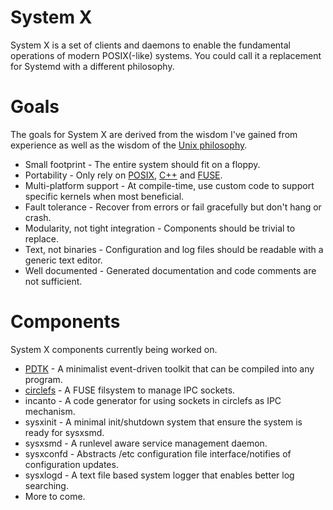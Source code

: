 # System X
System X is a set of clients and daemons to enable the fundamental operations of modern POSIX(-like) systems.  You could call it a replacement for Systemd with a different philosophy.

# Goals
The goals for System X are derived from the wisdom I've gained from experience as well as the wisdom of the [Unix philosophy](https://en.wikipedia.org/wiki/Unix_philosophy).

* Small footprint - The entire system should fit on a floppy.
* Portability - Only rely on [POSIX](https://en.wikipedia.org/wiki/POSIX), [C++](https://en.wikipedia.org/wiki/C%2B%2B_Standard_Library) and [FUSE](https://en.wikipedia.org/wiki/Filesystem_in_Userspace).
* Multi-platform support - At compile-time, use custom code to support specific kernels when most beneficial.
* Fault tolerance - Recover from errors or fail gracefully but don't hang or crash.
* Modularity, not tight integration - Components should be trivial to replace.
* Text, not binaries - Configuration and log files should be readable with a generic text editor.
* Well documented - Generated documentation and code comments are not sufficient.

# Components
System X components currently being worked on.
* [PDTK](https://github.com/GravisZro/pdtk) - A minimalist event-driven toolkit that can be compiled into any program.
* [circlefs](https://github.com/GravisZro/circlefs) - A FUSE filsystem to manage IPC sockets.
* incanto - A code generator for using sockets in circlefs as IPC mechanism.
* sysxinit - A minimal init/shutdown system that ensure the system is ready for sysxsmd.
* sysxsmd - A runlevel aware service management daemon.
* sysxconfd - Abstracts /etc configuration file interface/notifies of configuration updates.
* sysxlogd - A text file based system logger that enables better log searching.
* More to come.
